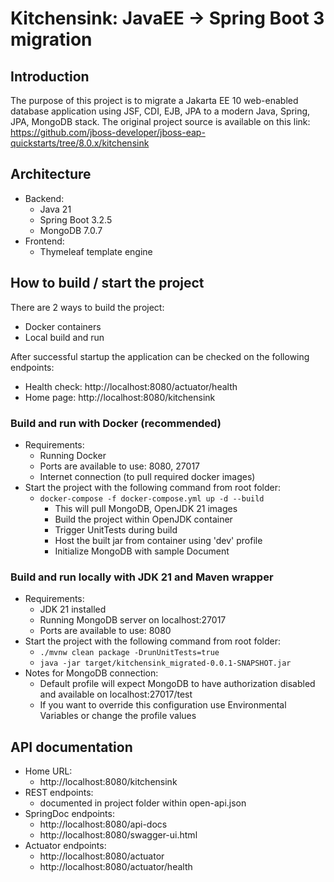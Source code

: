 # Kitchensink: JavaEE -> Spring Boot 3 migration

## Introduction
The purpose of this project is to migrate a  Jakarta EE 10 web-enabled database application using JSF, CDI, EJB, JPA to a modern Java, Spring, JPA, MongoDB stack.
The original project source is available on this link: https://github.com/jboss-developer/jboss-eap-quickstarts/tree/8.0.x/kitchensink

## Architecture
- Backend:
  - Java 21
  - Spring Boot 3.2.5
  - MongoDB 7.0.7
- Frontend:
  - Thymeleaf template engine

## How to build / start the project
There are 2 ways to build the project:
- Docker containers
- Local build and run

After successful startup the application can be checked on the following endpoints:
  - Health check: http://localhost:8080/actuator/health
  - Home page: http://localhost:8080/kitchensink

### Build and run with Docker (recommended)
- Requirements:
  - Running Docker
  - Ports are available to use: 8080, 27017
  - Internet connection (to pull required docker images)
- Start the project with the following command from root folder:
  - `docker-compose -f docker-compose.yml up -d --build`
    - This will pull MongoDB, OpenJDK 21 images
    - Build the project within OpenJDK container
    - Trigger UnitTests during build
    - Host the built jar from container using 'dev' profile
    - Initialize MongoDB with sample Document

### Build and run locally with JDK 21 and Maven wrapper
- Requirements:
  - JDK 21 installed
  - Running MongoDB server on localhost:27017
  - Ports are available to use: 8080
- Start the project with the following command from root folder:
  - `./mvnw clean package -DrunUnitTests=true`
  - `java -jar target/kitchensink_migrated-0.0.1-SNAPSHOT.jar`
- Notes for MongoDB connection:
  - Default profile will expect MongoDB to have authorization disabled and available on localhost:27017/test
  - If you want to override this configuration use Environmental Variables or change the profile values

## API documentation
- Home URL:
  - http://localhost:8080/kitchensink
- REST endpoints:
  - documented in project folder within open-api.json
- SpringDoc endpoints:
  - http://localhost:8080/api-docs
  - http://localhost:8080/swagger-ui.html
- Actuator endpoints:
  - http://localhost:8080/actuator
  - http://localhost:8080/actuator/health